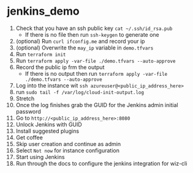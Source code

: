 # jenkins_demo

1. Check that you have an ssh public key `cat ~/.ssh/id_rsa.pub`
    * If there is no file then run `ssh-keygen` to generate one
2. (optional) Run `curl ifconfig.me` and record your ip
3. (optional) Overwrite the `may_ip` variable in `demo.tfvars`
2. Run `terraform init`
3. Run `terraform apply -var-file ./demo.tfvars --auto-approve`
4. Record the public ip frm the output
    * If there is no output then run `terraform apply -var-file ./demo.tfvars --auto-approve`
5. Log into the instance wit `ssh azureuser@<public_ip_address_here>`
5. run `sudo tail -f /var/log/cloud-init-output.log`
6. Stretch
7. Once the log finishes grab the GUID for the Jenkins admin initial password
[](./images/cloud_init_complete.png)
8. Go to `http://<public_ip_address_here>:8080`
9. Unlock Jenkins with GUID
[](./images/unlock_jenkins.png)
10. Install suggested plugins
[](./images/install_plugins.png)
11. Get coffee
12. Skip user creation and continue as admin
13. Select `Not now` for instance configuration
14. Start using Jenkins
[](./images/start_using_jenkins.png)
15. Run through the docs to configure the jenkins integration for wiz-cli